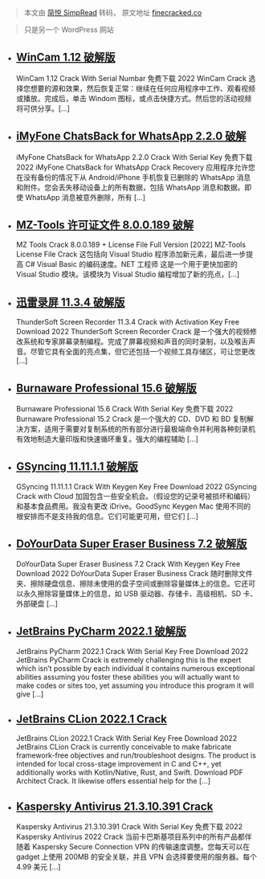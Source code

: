 > 本文由 [简悦 SimpRead](http://ksria.com/simpread/) 转码， 原文地址 [finecracked.co](https://finecracked.co/page/12/)

> 只是另一个 WordPress 网站

*   [WinCam 1.12 破解版](https://finecracked.co/wincam-crack/)
    -------------------------------------------------------
    
    WinCam 1.12 Crack With Serial Numbar 免费下载 2022 WinCam Crack 选择您想要的源和效果，然后恢复正常：继续在任何应用程序中工作、观看视频或播放。完成后，单击 Windom 图标，或点击快捷方式。然后您的活动视频将可供分享。[…]
    
*   [iMyFone ChatsBack for WhatsApp 2.2.0 破解](https://finecracked.co/imyfone-chatsback-for-whatsapp-crack/)
    -------------------------------------------------------------------------------------------------------
    
    iMyFone ChatsBack for WhatsApp 2.2.0 Crack With Serial Key 免费下载 2022 iMyFone ChatsBack for WhatsApp Crack Recovery 应用程序允许您在没有备份的情况下从 Android/iPhone 手机恢复已删除的 WhatsApp 消息和附件。您会丢失移动设备上的所有数据，包括 WhatsApp 消息和数据。即使 WhatsApp 消息被意外删除，所有 [...]
    
*   [MZ-Tools 许可证文件 8.0.0.189 破解](https://finecracked.co/mz-tools-license-file-crack/)
    ----------------------------------------------------------------------------------
    
    MZ Tools Crack 8.0.0.189 + License File Full Version [2022] MZ-Tools License File Crack 这包括向​​ Visual Studio 程序添加新元素，最后进一步提高 C# Visual Basic 的编码速度。NET 工程师 这是一个用于更快加密的 Visual Studio 模块。该模块为 Visual Studio 编程增加了新的亮点，[…]
    
*   [迅雷录屏 11.3.4 破解版](https://finecracked.co/thundersoft-screen-recorder-crack/)
    ----------------------------------------------------------------------------
    
    ThunderSoft Screen Recorder 11.3.4 Crack with Activation Key Free Download 2022 ThunderSoft Screen Recorder Crack 是一个强大的视频修改系统和专家屏幕录制编程。完成了屏幕视频和声音的同时录制，以及喉舌声音。尽管它具有全面的亮点集，但它还包括一个视频工具存储区，可让您更改 [...]
    
*   [Burnaware Professional 15.6 破解版](https://finecracked.co/burnaware-professional-crack/)
    ---------------------------------------------------------------------------------------
    
    Burnaware Professional 15.6 Crack With Serial Key 免费下载 2022 Burnaware Professional 15.2 Crack 是一个强大的 CD、DVD 和 BD 复制解决方案，适用于需要对复制系统的所有部分进行最极端命令并利用各种刻录机有效地制造大量印版和快速循环重复。强大的编程辅助 […]
    
*   [GSyncing 11.11.1.1 破解版](https://finecracked.co/gsyncing-crack/)
    ----------------------------------------------------------------
    
    GSyncing 11.11.1.1 Crack With Keygen Key Free Download 2022 GSyncing Crack with Cloud 加固包含一些安全机会。（假设您的记录号被损坏和编码）和基本食品费用。我没有更改 iDrive。GoodSync Keygen Mac 使用不同的根安排而不是支持我的信息。它们可能更可用，但它们 […]
    
*   [DoYourData Super Eraser Business 7.2 破解版](https://finecracked.co/doyourdata-super-eraser-business-crack/)
    ----------------------------------------------------------------------------------------------------------
    
    DoYourData Super Eraser Business 7.2 Crack With Keygen Key Free Download 2022 DoYourData Super Eraser Business Crack 随时删除文件夹、擦除硬盘信息、擦除未使用的盘子空间或删除容量媒体上的信息。它还可以永久擦除容量媒体上的信息，如 USB 驱动器、存储卡、高级相机、SD 卡、外部硬盘 [...]
    
*   [JetBrains PyCharm 2022.1 破解版](https://finecracked.co/jetbrains-pycharm-crack/)
    -------------------------------------------------------------------------------
    
    JetBrains PyCharm 2022.1 Crack With Serial Key Free Download 2022 JetBrains PyCharm Crack is extremely challenging this is the expert which isn’t possible by each individual it contains numerous exceptional abilities assuming you foster these abilities you will actually want to make codes or sites too, yet assuming you introduce this program it will give […]
    
*   [JetBrains CLion 2022.1 Crack](https://finecracked.co/jetbrains-clion-crack/)
    -----------------------------------------------------------------------------
    
    JetBrains CLion 2022.1 Crack With Serial Key Free Download 2022 JetBrains CLion Crack is currently conceivable to make fabricate framework-free objectives and run/troubleshoot designs. The product is intended for local cross-stage improvement in C and C++, yet additionally works with Kotlin/Native, Rust, and Swift. Download PDF Architect Crack. It likewise offers essential help for the […]
    
*   [Kaspersky Antivirus 21.3.10.391 Crack](https://finecracked.co/kaspersky-antivirus-crack/)
    ------------------------------------------------------------------------------------------
    
    Kaspersky Antivirus 21.3.10.391 Crack With Serial Key 免费下载 2022 Kaspersky Antivirus 2022 Crack 当前卡巴斯基项目系列中的所有产品都伴随着 Kaspersky Secure Connection VPN 的传输速度调整。您每天可以在 ‎gadget 上使用 200MB 的安全关联，并且 VPN 会选择要使用的服务器。每个 4.99 美元 […]
